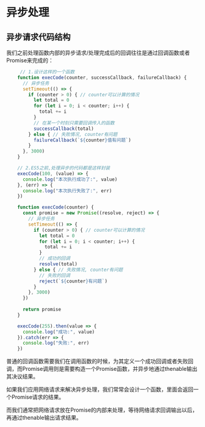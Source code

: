 # 异步处理

## 异步请求代码结构

我们之前处理函数内部的异步请求/处理完成后的回调往往是通过回调函数或者Promise来完成的：

```js
     // 1.设计这样的一个函数
    function execCode(counter, successCallback, failureCallback) {
      // 异步任务
      setTimeout(() => {
        if (counter > 0) { // counter可以计算的情况 
          let total = 0
          for (let i = 0; i < counter; i++) {
            total += i
          }
          // 在某一个时刻只需要回调传入的函数
          successCallback(total)
        } else { // 失败情况, counter有问题
          failureCallback(`${counter}值有问题`)
        }
      }, 3000)
    }

    // 2.ES5之前,处理异步的代码都是这样封装
    execCode(100, (value) => {
      console.log("本次执行成功了:", value)
    }, (err) => {
      console.log("本次执行失败了:", err)
    })
```

```javascript
    function execCode(counter) {
      const promise = new Promise((resolve, reject) => {
        // 异步任务
        setTimeout(() => {
          if (counter > 0) { // counter可以计算的情况 
            let total = 0
            for (let i = 0; i < counter; i++) {
              total += i
            }
            // 成功的回调
            resolve(total)
          } else { // 失败情况, counter有问题
            // 失败的回调
            reject(`${counter}有问题`)
          }
        }, 3000)
      })
      
      return promise
    }

    execCode(255).then(value => {
      console.log("成功:", value)
    }).catch(err => {
      console.log("失败:", err)
    })

```

普通的回调函数需要我们在调用函数的时候，为其定义一个成功回调或者失败回调，而Promise调用则是需要构造一个Promise函数，并异步地通过thenable输出其决议结果。

如果我们应用网络请求来解决异步处理，我们常常会设计一个函数，里面会返回一个Promise请求的结果。

而我们通常把网络请求放在Promise的内部来处理，等待网络请求回调输出以后，再通过thenable输出请求结果。

```javascript
```

